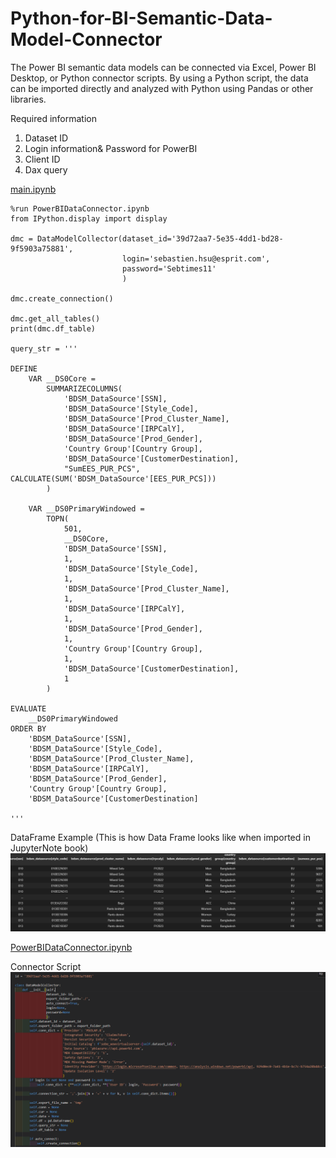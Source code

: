 # Python-for-BI-Semantic-Data-Model-Connector

The Power BI semantic data models can be connected via Excel, Power BI Desktop, or Python connector scripts.
By using a Python script, the data can be imported directly and analyzed with Python using Pandas or other libraries.

Required information 
1. Dataset ID
2. Login information& Password for PowerBI
3. Client ID
4. Dax query

[main.ipynb](https://github.com/sebsebsebsebtimes4/Python-for-BI-Semantic-Data-Model-Connector/blob/main/main.ipynb)

```
%run PowerBIDataConnector.ipynb
from IPython.display import display

dmc = DataModelCollector(dataset_id='39d72aa7-5e35-4dd1-bd28-9f5903a75881',
                         login='sebastien.hsu@esprit.com',
                         password='Sebtimes11'
                         )

dmc.create_connection()

dmc.get_all_tables()
print(dmc.df_table)

query_str = '''

DEFINE
	VAR __DS0Core = 
		SUMMARIZECOLUMNS(
			'BDSM_DataSource'[SSN],
			'BDSM_DataSource'[Style_Code],
			'BDSM_DataSource'[Prod_Cluster_Name],
			'BDSM_DataSource'[IRPCalY],
			'BDSM_DataSource'[Prod_Gender],
			'Country Group'[Country Group],
			'BDSM_DataSource'[CustomerDestination],
			"SumEES_PUR_PCS", CALCULATE(SUM('BDSM_DataSource'[EES_PUR_PCS]))
		)

	VAR __DS0PrimaryWindowed = 
		TOPN(
			501,
			__DS0Core,
			'BDSM_DataSource'[SSN],
			1,
			'BDSM_DataSource'[Style_Code],
			1,
			'BDSM_DataSource'[Prod_Cluster_Name],
			1,
			'BDSM_DataSource'[IRPCalY],
			1,
			'BDSM_DataSource'[Prod_Gender],
			1,
			'Country Group'[Country Group],
			1,
			'BDSM_DataSource'[CustomerDestination],
			1
		)

EVALUATE
	__DS0PrimaryWindowed
ORDER BY
	'BDSM_DataSource'[SSN],
	'BDSM_DataSource'[Style_Code],
	'BDSM_DataSource'[Prod_Cluster_Name],
	'BDSM_DataSource'[IRPCalY],
	'BDSM_DataSource'[Prod_Gender],
	'Country Group'[Country Group],
	'BDSM_DataSource'[CustomerDestination]
          
'''
```

DataFrame Example (This is how Data Frame looks like when imported in JupyterNote book)
![DataFrame Example](pbiresult.png)


[PowerBIDataConnector.ipynb](https://github.com/sebsebsebsebtimes4/Python-for-BI-Semantic-Data-Model-Connector/blob/main/PowerBIDataConnector.ipynb)

Connector Script
![DataFrame Example](biconnector.png)


